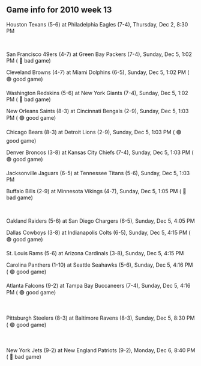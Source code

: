 ## Game info for 2010 week 13
Houston Texans (5-6) at Philadelphia Eagles (7-4), Thursday, Dec 2, 8:30 PM


<br/>

San Francisco 49ers (4-7) at Green Bay Packers (7-4), Sunday, Dec 5, 1:02 PM (	:red_circle: bad game)

Cleveland Browns (4-7) at Miami Dolphins (6-5), Sunday, Dec 5, 1:02 PM (	:green_circle: good game)

Washington Redskins (5-6) at New York Giants (7-4), Sunday, Dec 5, 1:02 PM (	:red_circle: bad game)

New Orleans Saints (8-3) at Cincinnati Bengals (2-9), Sunday, Dec 5, 1:03 PM (	:green_circle: good game)

Chicago Bears (8-3) at Detroit Lions (2-9), Sunday, Dec 5, 1:03 PM (	:green_circle: good game)

Denver Broncos (3-8) at Kansas City Chiefs (7-4), Sunday, Dec 5, 1:03 PM (	:green_circle: good game)

Jacksonville Jaguars (6-5) at Tennessee Titans (5-6), Sunday, Dec 5, 1:03 PM

Buffalo Bills (2-9) at Minnesota Vikings (4-7), Sunday, Dec 5, 1:05 PM (	:red_circle: bad game)


<br/>

Oakland Raiders (5-6) at San Diego Chargers (6-5), Sunday, Dec 5, 4:05 PM

Dallas Cowboys (3-8) at Indianapolis Colts (6-5), Sunday, Dec 5, 4:15 PM (	:green_circle: good game)

St. Louis Rams (5-6) at Arizona Cardinals (3-8), Sunday, Dec 5, 4:15 PM

Carolina Panthers (1-10) at Seattle Seahawks (5-6), Sunday, Dec 5, 4:16 PM (	:green_circle: good game)

Atlanta Falcons (9-2) at Tampa Bay Buccaneers (7-4), Sunday, Dec 5, 4:16 PM (	:green_circle: good game)


<br/>

Pittsburgh Steelers (8-3) at Baltimore Ravens (8-3), Sunday, Dec 5, 8:30 PM (	:green_circle: good game)


<br/>

New York Jets (9-2) at New England Patriots (9-2), Monday, Dec 6, 8:40 PM (	:red_circle: bad game)


